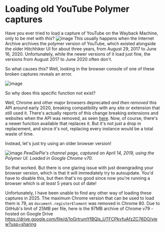 # Loading old YouTube Polymer captures
Have you ever tried to load a capture of YouTube on the Wayback Machine, only to be met with *this*?
![image](https://github.com/user-attachments/assets/3fd84214-dfd3-44b3-a22f-df40f68208a0)
This usually happens when the Internet Archive archives the polymer version of YouTube, which existed alongside the older Hitchhiker UI for about three years, from August 29, 2017 to June 16, 2020.
Unfortunately, while the newer versions of it load just fine, the versions from August 2017 to June 2020 often don't. 

So what causes this? Well, looking in the browser console of one of these broken captures reveals an error. 

![image](https://github.com/user-attachments/assets/1ff90145-0ee9-479f-88f2-932dfe88a724)

So why does this specific function not exist?

Well, Chrome and other major browsers deprecated *and then removed* this API around early 2020, breaking compatibility with any site or extension that still used it.
There's actually reports of this change breaking extensions and websites when the API was removed, as seen [here](https://github.com/Adobe-CEP/CEP-Resources/issues/272).
Now, of course, there's a newer function available that replaces it. But it's not just a drop in replacement, and since it's not, replacing every instance would be a total
waste of time. 

Instead, let's just try using an older browser version!

![image](https://github.com/user-attachments/assets/619b0d5b-fa7d-47fd-8f2b-d2f05f7b202d)
*PewDiePie's channel page, captured on April 14, 2019, using the Polymer UI. Loaded in Google Chrome v70.*

So that worked. But there is one glaring issue with just downgrading your browser version, which is that it will immediately
try to autoupdate. You'd have to disable this, but then that's no good since now you're running a browser which is *at least* 5 years out of date!

Unfortunately, I have been unable to find any other way of loading these captures in 2025. The maximum Chrome version that can be used to load them is 79, as `document.registerElement` was removed in Chrome 80. Due to GitHub's limit of 25MB per file, here is the 97MB archive of Chrome v79 - hosted on Google Drive
https://drive.google.com/file/d/1oGrtrumYfBQls_UTFCPkvfuAfzZC76DO/view?usp=sharing
